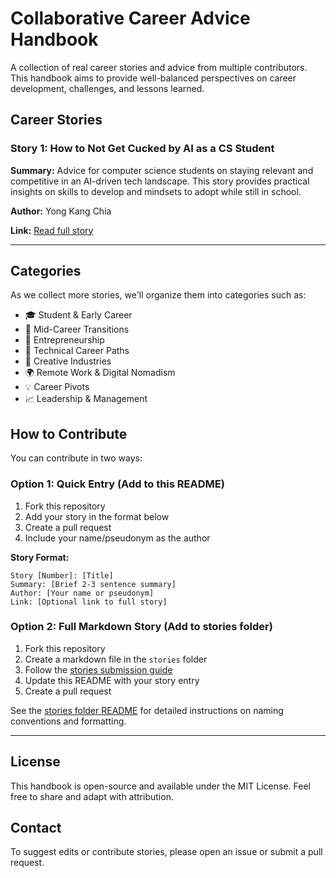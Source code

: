 # Collaborative Career Advice Handbook

A collection of real career stories and advice from multiple contributors. This handbook aims to provide well-balanced perspectives on career development, challenges, and lessons learned.

## Career Stories

### Story 1: How to Not Get Cucked by AI as a CS Student
**Summary:** Advice for computer science students on staying relevant and competitive in an AI-driven tech landscape. This story provides practical insights on skills to develop and mindsets to adopt while still in school.

**Author:** Yong Kang Chia

**Link:** [Read full story](https://yongkangchia.notion.site/How-to-not-get-cucked-by-AI-as-CS-student-Aka-advice-I-wished-I-had-if-if-I-was-still-in-school-2344d7b71e3f803db44ad673318724bd)

---

## Categories

As we collect more stories, we'll organize them into categories such as:
- 🎓 Student & Early Career
- 💼 Mid-Career Transitions
- 🚀 Entrepreneurship
- 🔧 Technical Career Paths
- 🎨 Creative Industries
- 🌍 Remote Work & Digital Nomadism
- 💡 Career Pivots
- 📈 Leadership & Management

## How to Contribute

You can contribute in two ways:

### Option 1: Quick Entry (Add to this README)
1. Fork this repository
2. Add your story in the format below
3. Create a pull request
4. Include your name/pseudonym as the author

**Story Format:**
```
Story [Number]: [Title]
Summary: [Brief 2-3 sentence summary]
Author: [Your name or pseudonym]
Link: [Optional link to full story]
```

### Option 2: Full Markdown Story (Add to stories folder)
1. Fork this repository
2. Create a markdown file in the `stories` folder
3. Follow the [stories submission guide](stories/README.md)
4. Update this README with your story entry
5. Create a pull request

See the [stories folder README](stories/README.md) for detailed instructions on naming conventions and formatting.

---

## License

This handbook is open-source and available under the MIT License. Feel free to share and adapt with attribution.

## Contact

To suggest edits or contribute stories, please open an issue or submit a pull request.
